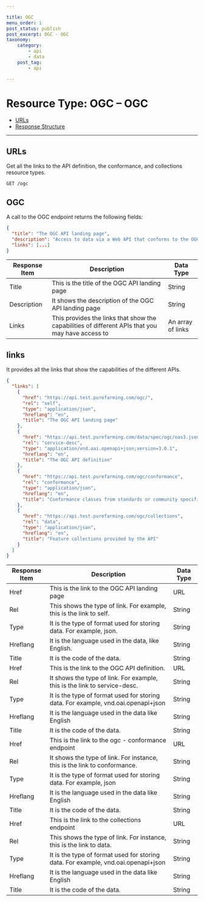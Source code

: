 ```yaml
---

title: OGC
menu_order: 1
post_status: publish
post_excerpt: OGC - OGC
taxonomy:
    category:
        - api
        - data
    post_tag:
        - api

---
```


# Resource Type: OGC – OGC

- [URLs](#urls)
- [Response Structure](#response-structure)

---

## URLs

Get all the links to the API definition, the conformance, and collections resource types. 

```
GET /ogc
```

## OGC
A call to the OGC endpoint returns the following fields: 

```json
{
  "title": "The OGC API landing page",
  "description": "Access to data via a Web API that conforms to the OGC API Features specification.",
  "links": [...]
}
```

| Response Item | Description | Data Type |
| ------------- | ----------- | --------- |
| Title | This is the title of the OGC API landing page | String |
| Description | It shows the description of the OGC API landing page | String |
| Links | This provides the links that show the capabilities of different APIs that you may have access to | An array of links |

## links

It provides all the links that show the capabilities of the different APIs.

```json
{
  "links": [
    {
      "href": "https://api.test.purefarming.com/ogc/",
      "rel": "self",
      "type": "application/json",
      "hreflang": "en",
      "title": "The OGC API landing page"
    },
    {
      "href": "https://api.test.purefarming.com/data/spec/ogc/oas3.json",
      "rel": "service-desc",
      "type": "application/vnd.oai.openapi+json;version=3.0.1",
      "hreflang": "en",
      "title": "The OGC API definition"
    },
    {
      "href": "https://api.test.purefarming.com/ogc/conformance",
      "rel": "conformance",
      "type": "application/json",
      "hreflang": "en",
      "title": "Conformance classes from standards or community specifications, identified by a URI, that the API conforms to"
    },
    {
      "href": "https://api.test.purefarming.com/ogc/collections",
      "rel": "data",
      "type": "application/json",
      "hreflang": "en",
      "title": "Feature collections provided by the API"
    }
  ]
}
```

| Response Item | Description | Data Type |
| ------------- | ----------- | --------- |
| Href | This is the link to the OGC API landing page | URL |
| Rel | This shows the type of link. For example, this is the link to self. | String | 
| Type | It is the type of format used for storing data. For example, json. | String |
| Hreflang | It is the language used in the data, like English. | String |
| Title | It is the code of the data. | String |
| Href | This is the link to the OGC API definition. | URL |
| Rel | It shows the type of link. For example, this is the link to service-desc. | String |
| Type | It is the type of format used for storing data. For example, vnd.oai.openapi+json | String |
| Hreflang | It is the language used in the data like English | String |
| Title | It is the code of the data. | String |
| Href | This is the link to the ogc - conformance endpoint | URL |
| Rel | It shows the type of link. For instance, this is the link to conformance. | String |
| Type | It is the type of format used for storing data. For example, json | String |
| Hreflang | It is the language used in the data like English | String |
| Title | It is the code of the data. | String |
| Href | This is the link to the collections endpoint | URL |
| Rel | This shows the type of link. For instance, this is the link to data. | String | 
| Type | It is the type of format used for storing data. For example, vnd.oai.openapi+json | String |
| Hreflang | It is the language used in the data like English | String |
| Title | It is the code of the data. | String |